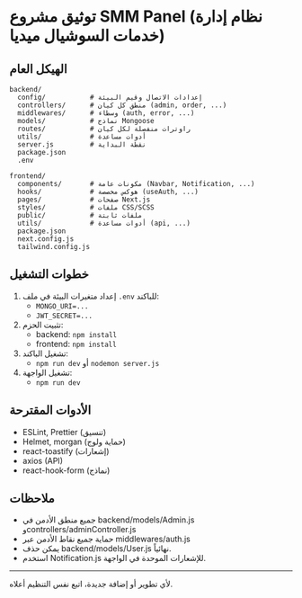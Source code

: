 # توثيق مشروع SMM Panel (نظام إدارة خدمات السوشيال ميديا)

## الهيكل العام

```
backend/
  config/           # إعدادات الاتصال وقيم البيئة
  controllers/      # منطق كل كيان (admin, order, ...)
  middlewares/      # وسطاء (auth, error, ...)
  models/           # نماذج Mongoose
  routes/           # راوترات منفصلة لكل كيان
  utils/            # أدوات مساعدة
  server.js         # نقطة البداية
  package.json
  .env

frontend/
  components/       # مكونات عامة (Navbar, Notification, ...)
  hooks/            # هوكس مخصصة (useAuth, ...)
  pages/            # صفحات Next.js
  styles/           # ملفات CSS/SCSS
  public/           # ملفات ثابتة
  utils/            # أدوات مساعدة (api, ...)
  package.json
  next.config.js
  tailwind.config.js
```

## خطوات التشغيل

1. إعداد متغيرات البيئة في ملف `.env` للباكند:
   - `MONGO_URI=...`
   - `JWT_SECRET=...`
2. تثبيت الحزم:
   - backend: `npm install`
   - frontend: `npm install`
3. تشغيل الباكند:
   - `npm run dev` أو `nodemon server.js`
4. تشغيل الواجهة:
   - `npm run dev`

## الأدوات المقترحة
- ESLint, Prettier (تنسيق)
- Helmet, morgan (حماية ولوج)
- react-toastify (إشعارات)
- axios (API)
- react-hook-form (نماذج)

## ملاحظات
- جميع منطق الأدمن في backend/models/Admin.js وcontrollers/adminController.js
- حماية جميع نقاط الأدمن عبر middlewares/auth.js
- يمكن حذف backend/models/User.js نهائياً.
- استخدم Notification.js للإشعارات الموحدة في الواجهة.

---

لأي تطوير أو إضافة جديدة، اتبع نفس التنظيم أعلاه.
